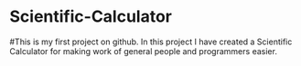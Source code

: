 # Scientific-Calculator
#This is my first project on github. In this project I have created a Scientific Calculator for making work of general people and programmers easier.
